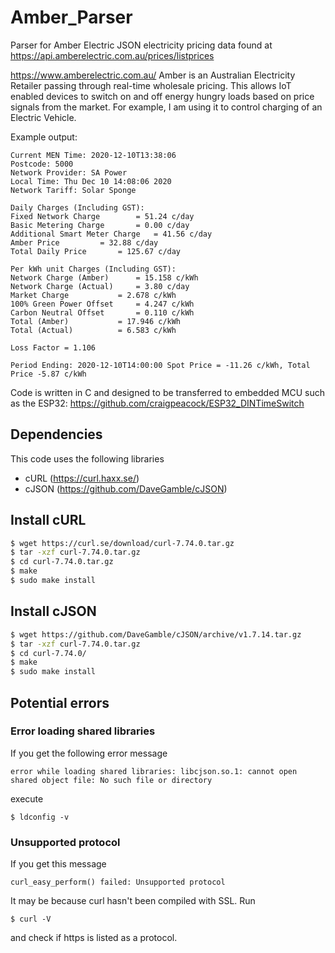 # Amber_Parser
Parser for Amber Electric JSON electricity pricing data found at https://api.amberelectric.com.au/prices/listprices

https://www.amberelectric.com.au/ 
Amber is an Australian Electricity Retailer passing through real-time wholesale pricing. 
This allows IoT enabled devices to switch on and off energy hungry loads based on price signals from the market. For example, I am using it to control charging of an Electric Vehicle.

Example output:

```
Current MEN Time: 2020-12-10T13:38:06
Postcode: 5000
Network Provider: SA Power
Local Time: Thu Dec 10 14:08:06 2020
Network Tariff: Solar Sponge

Daily Charges (Including GST):
Fixed Network Charge		= 51.24 c/day
Basic Metering Charge		= 0.00 c/day
Additional Smart Meter Charge	= 41.56 c/day
Amber Price			= 32.88 c/day
Total Daily Price		= 125.67 c/day

Per kWh unit Charges (Including GST):
Network Charge (Amber)		= 15.158 c/kWh
Network Charge (Actual)		= 3.80 c/day
Market Charge			= 2.678 c/kWh
100% Green Power Offset		= 4.247 c/kWh
Carbon Neutral Offset		= 0.110 c/kWh
Total (Amber)			= 17.946 c/kWh
Total (Actual)			= 6.583 c/kWh

Loss Factor = 1.106

Period Ending: 2020-12-10T14:00:00 Spot Price = -11.26 c/kWh, Total Price -5.87 c/kWh
```

Code is written in C and designed to be transferred to embedded MCU such as the ESP32:
https://github.com/craigpeacock/ESP32_DINTimeSwitch

## Dependencies
This code uses the following libraries
* cURL (https://curl.haxx.se/)
* cJSON (https://github.com/DaveGamble/cJSON)

## Install cURL
```sh
$ wget https://curl.se/download/curl-7.74.0.tar.gz
$ tar -xzf curl-7.74.0.tar.gz
$ cd curl-7.74.0.tar.gz
$ make
$ sudo make install
```
## Install cJSON
```sh
$ wget https://github.com/DaveGamble/cJSON/archive/v1.7.14.tar.gz
$ tar -xzf curl-7.74.0.tar.gz
$ cd curl-7.74.0/
$ make
$ sudo make install
```

## Potential errors
### Error loading shared libraries
If you get the following error message 
```
error while loading shared libraries: libcjson.so.1: cannot open shared object file: No such file or directory
```
execute
```
$ ldconfig -v
```
### Unsupported protocol
If you get this message
```
curl_easy_perform() failed: Unsupported protocol
```
It may be because curl hasn't been compiled with SSL. Run
```
$ curl -V
```
and check if https is listed as a protocol.

